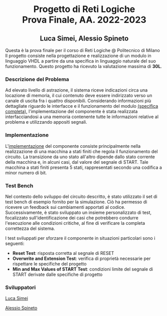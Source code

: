 # <div align="center"> Progetto di Reti Logiche </div> <div align="center"> Prova Finale, AA. 2022-2023 </div>
## <div align="center"> Luca Simei, Alessio Spineto </div>

Questa è la prova finale per il corso di Reti Logiche @ Politecnico di Milano
Il progetto consiste nella progettazione e realizzazione di un modulo in linguaggio VHDL a partire da una specifica in linguaggio naturale del suo funzionamento.
Questo progetto ha ricevuto la valutazione massima di **30L**.

### Descrizione del Problema

Ad elevato livello di astrazione, il sistema riceve indicazioni circa una locazione di memoria, il cui contenuto deve essere indirizzato verso un canale di uscita fra i quattro disponibili.  Considerando informazioni più dettagliate riguardo le interfacce e il funzionamento del modulo [(specifica completa)](https://github.com/luca-simei/progetto-reti-logiche/blob/main/Specifica/PFRL_Specifica_22_23.pdf), l'implementazione del componente è stata realizzata interfacciandosi a una memoria contenente tutte le informazioni relative al problema e utilizzando appositi segnali.

### Implementazione

L'[implementazione](https://github.com/luca-simei/progetto-reti-logiche/blob/main/10714016_10739526.vhdl) del componente consiste principalmente nella realizzazione di una macchina a stati finiti che regola il funzionamento del circuito. La transizione da uno stato all'altro dipende dallo stato corrente della macchina e, in alcuni casi, dal valore del segnale di START. Tale macchina a stati finiti presenta 5 stati, rappresentati secondo una codifica a minor numero di bit.

### Test Bench

Nel contesto dello sviluppo del circuito descritto, è stato utilizzato il set di test bench di esempio fornito per la simulazione. Ciò ha permesso di ricevere un feedback sui cambiamenti apportati al codice. Successivamente, è stato sviluppato un insieme personalizzato di test, focalizzato sull'identificazione dei casi che potrebbero condurre l'esecuzione alle condizioni critiche, al fine di verificare la completa correttezza del sistema.

I test sviluppati per sforzare il componente in situazioni particolari sono i seguenti:
- **Reset Test**: risposta corretta al segnale di RESET
- **Overwrite and Extension Test**: verifica di proprietà necessarie per rispettare le specifiche del progetto
- **Min and Max Values of START Test**: condizioni limite del segnale di START derivate dalle specifiche di progetto


### Sviluppatori
[Luca Simei](https://github.com/luca-simei)

[Alessio Spineto](https://github.com/Comodaino)
